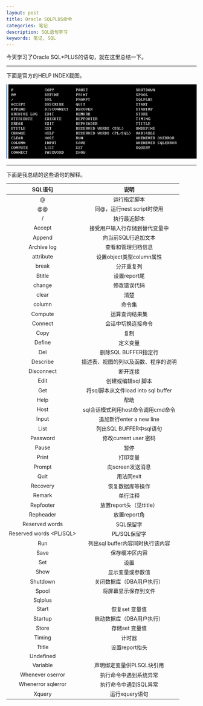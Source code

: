 ```yaml
---
layout: post
title: Oracle SQLPLUS命令
categories: 笔记
description: SQL语句学习
keywords: 笔记, SQL
---
```


今天学习了Oracle SQL*PLUS的语句，就在这里总结一下。

---

下面是官方的HELP INDEX截图。

![HELP INDEX](/images/2017-9-26-SQLPLUS/SQL.png)

---

下面是我总结的这些语句的解释。

SQL语句|说明
:-----:|:--:
@|运行指定脚本
@@|同@，运行nest script时使用
/|执行最近脚本
Accept|接受用户输入行存储到替代变量中
Append|向当前SQL行追加文本
Archive log|查看和管理归档信息
attribute|设置object类型column属性
break|分开重复列
Btitle|设置report尾
change|修改错误代码
clear|清楚
column|命令集
Compute|运算查询结果集
Connect|会话中切换连接命令
Copy|复制
Define|定义变量
Del|删除SQL BUFFER指定行
Describe|描述表、视图的列以及函数、程序的说明
Disconnect|断开连接
Edit|创建或编辑sql 脚本
Get|将sql脚本从文件load into sql buffer
Help|帮助
Host|sql会话模式利用host命令调用cmd命令
Input|追加新行enter a new line
List|列出SQL BUFFER中sql语句
Password|修改current user 密码
Pause|暂停
Print|打印变量
Prompt|向screen发送消息
Quit|用法同exit
Recovery|恢复数据库等操作
Remark|单行注释
Repfooter|放置report头（见ttitle）
Repheader|放置report角
Reserved words <SQL>|SQL保留字
Reserved words <PL/SQL>|PL/SQL保留字
Run|列出sql buffer内容同时执行该内容
Save|保存缓冲区内容
Set|设置
Show|显示变量或参数值
Shutdown|关闭数据库（DBA用户执行）
Spool|将屏幕显示保存到文件
Sqlplus|	
Start|恢复set 变量值
Startup|启动数据库（DBA用户执行）
Store|存储set 变量值
Timing|计时器
Ttitle|设置report抬头
Undefined|	
Variable|声明绑定变量供PLSQL块引用
Whenever oserror|执行命令中遇到系统异常
Whenerror sqlerror|执行命令中遇到SQL异常
Xquery|运行xquery语句
